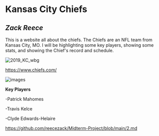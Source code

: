 # **Kansas City Chiefs**
## *Zack Reece*

This is a website all about the chiefs. The Chiefs are an NFL team from Kansas City, MO. I will be highlighting some key players, showing some stats, and showing the Chief's record and schedule.

![2019_KC_wbg](https://user-images.githubusercontent.com/116388846/197315119-d0231624-703d-4080-8ad8-c6caa1b0b8c7.png)

https://www.chiefs.com/

![images](https://user-images.githubusercontent.com/116388846/197315616-baef83d2-b128-403d-b6e7-2206719ab108.jpeg)


**Key Players**

-Patrick Mahomes

-Travis Kelce

-Clyde Edwards-Helaire


https://github.com/reecezack/Midterm-Project/blob/main/2.md






